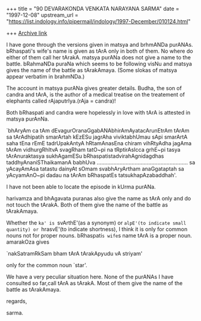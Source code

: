 +++
title = "90 DEVARAKONDA VENKATA NARAYANA SARMA"
date = "1997-12-08"
upstream_url = "https://list.indology.info/pipermail/indology/1997-December/010124.html"

+++
[Archive link](https://list.indology.info/pipermail/indology/1997-December/010124.html)

I have gone through the versions given in matsya and brhmANDa purANAs.
bRhaspati's wife's name is given as tArA only in both of them. No where do
either of them call her tArakA. matsya purANa does not give a name to the
battle. bRahmaNDa puraNa which seems to be following visNu and matsya gives
the name of the battle as tArakAmaya. (Some slokas of matsya appear verbatim
in brahmNDa.)

The account in matsya purANa gives greater details. Budha, the son of candra
and tArA, is the author of a medical treatise on the treatement of elephants
called rAjaputrIya.(rAja = candra)!

Both bRhaspati and candra were hopelessly in love with tArA is attested in
matsya purAnNa.

`bhAryAm ca tAm dEvagurOranaGgabANAbhirAmAyatacArunEtrAm
tArAm sa tArAdhipatih smarArtah kEzESu jagrAha viviktabhUmau
sApi smarArtA saha tEna rEmE tadrUpakAntyA hRtamAnasEna
chiram vihRtyAdha jagAma tArAm vidhurgRhItvA svagRham tatO~pi
na tRptirAsIcca grhE~pi tasya tArAnuraktasya sukhAgamESu
bRhaspatistadvirahAgnidagdhas taddhyAnaniSThaikamanA babhUva
............................................................
sa yAcayAmAsa tatastu dainyAt sOmam svabhAryArtham anaGgataptah
sa yAcyamAnO~pi dadau na tArAm bRhaspatEs tatsukhapAzabaddhah'.

I have not been able to locate the episode in kUrma purANa.

harivamza and bhAgavata puranas also give the name as tArA only and do not
touch the tArakA. Both of them give the name of the battle as tArakAmaya.

Whether the `ka' is `svArthE'(as a synonym) or `alpE'(to indicate small
quantity) or `hrasvE'(to indicate shortness), I think it is only for common
nouns not for proper nouns. bRhaspati`s wife`s name tArA is a proper noun.
amarakOza gives

`nakSatramRkSam bham tArA tArakApyudu vA striyam'

only for the common noun `star'.

We have a very peculiar situation here. None of the purANAs I have
consulted so far,call tArA as tArakA. Most of them give the name of the
battle as tArakAmaya.


regards,

sarma.



